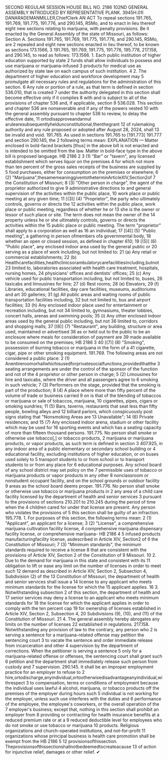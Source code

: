 SECOND REGULAR SESSION
HOUSE BILL NO. 2186
102ND GENERAL ASSEMBLY
INTRODUCED BY REPRESENTATIVE PLANK.
3945H.01I DANARADEMANMILLER,ChiefClerk
AN ACT
To repeal sections 191.765, 191.769, 191.775, 191.776, and 290.145, RSMo, and to enact in
lieu thereof eight new sections relating to marijuana, with penalty provisions.
Be it enacted by the General Assembly of the state of Missouri, as follows:
Section A. Sections 191.765, 191.769, 191.775, 191.776, and 290.145, RSMo, are
2 repealed and eight new sections enacted in lieu thereof, to be known as sections 173.1566,
3 191.765, 191.769, 191.775, 191.776, 195.778, 217.158, and 290.145, to read as follows:
173.1566. 1. Each public institution of higher education supported by state
2 funds shall allow individuals to possess and use marijuana or marijuana-infused
3 products for medical use as authorized by state law on each campus of such institution.
4 2. The department of higher education and workforce development may
5 promulgate all necessary rules and regulations for the administration of this section.
6 Any rule or portion of a rule, as that term is defined in section 536.010, that is created
7 under the authority delegated in this section shall become effective only if it complies
8 with and is subject to all of the provisions of chapter 536 and, if applicable, section
9 536.028. This section and chapter 536 are nonseverable and if any of the powers vested
10 with the general assembly pursuant to chapter 536 to review, to delay the effective date,
11 ortodisapproveandannul arulearesubsequentlyheldunconstitutional,thenthegrant
12 of rulemaking authority and any rule proposed or adopted after August 28, 2024, shall
13 be invalid and void.
191.765. As used in sections 191.765 to [191.773] 191.777 and section 290.145, the
2 following terms mean:
EXPLANATION — Matter enclosed in bold-faced brackets [thus] in the above bill is not enacted and is
intended to be omitted from the law. Matter in bold-face type in the above bill is proposed language.
HB 2186 2
3 (1) "Bar" or "tavern", any licensed establishment which serves liquor on the premises
4 for which not more than ten percent of the gross sales receipts of the business are supplied by
5 food purchases, either for consumption on the premises or elsewhere;
6 (2) "Marijuana",thesamemeaninggiventotheterminArticleXIV,Section2of
7 the Constitution of Missouri;
8 (3) "Other person in charge", the agent of the proprietor authorized to give
9 administrative directions to and general supervision of the activities within the public place,
10 work place or public meeting at any given time;
11 [(3)] (4) "Proprietor", the party who ultimately controls, governs or directs the
12 activities within the public place, work place or public meeting, regardless of whether he or
13 she is the owner or lessor of such place or site. The term does not mean the owner of the
14 property unless he or she ultimately controls, governs or directs the activities within the
15 public place or public meeting. The term "proprietor" shall apply to a corporation as well as
16 an individual;
17 [(4)] (5) "Public meeting", a gathering in person ofmembers ofa governmental body,
18 whether an open or closed session, as defined in chapter 610;
19 [(5)] (6) "Public place", any enclosed indoor area used by the general public or
20 serving as a place of work including, but not limited to:
21 (a) Any retail or commercial establishments;
22 (b) Healthcarefacilities,healthclinicsorambulatorycarefacilitiesincluding,butnot
23 limited to, laboratories associated with health care treatment, hospitals, nursing homes,
24 physicians' offices and dentists' offices;
25 (c) Any vehicle used for public transportation including, but not limited to, buses,
26 taxicabs and limousines for hire;
27 (d) Rest rooms;
28 (e) Elevators;
29 (f) Libraries, educational facilities, day care facilities, museums, auditoriums and art
30 galleries;
31 (g) All public areas and waiting rooms of public transportation facilities including,
32 but not limited to, bus and airport facilities;
33 (h) Any enclosed indoor place used for entertainment or recreation including, but not
34 limited to, gymnasiums, theater lobbies, concert halls, arenas and swimming pools;
35 (i) Any other enclosed indoor areas used by the general public including, but not
36 limited to, corridors and shopping malls;
37 [(6)] (7) "Restaurant", any building, structure or area used, maintained or advertised
38 as or held out to the public to be an enclosure where meals for consideration of payment are
39 made available to be consumed on the premises;
HB 2186 3
40 [(7)] (8) "Smoking", possession of burning tobacco or marijuana in the form of a
41 cigarette, cigar, pipe or other smoking equipment.
191.769. The following areas are not considered a public place:
2 (1) Anentireroomorhallwhichisusedforprivatesocialfunctions,providedthatthe
3 seating arrangements are under the control of the sponsor of the function and not of the
4 proprietor or other person in charge;
5 (2) Limousines for hire and taxicabs, where the driver and all passengers agree to
6 smoking in such vehicle;
7 (3) Performers on the stage, provided that the smoking is part of the production;
8 (4) A place where more than fifty percent of the volume of trade or business carried
9 on is that of the blending of tobaccos or marijuana or sale of tobaccos, marijuana,
10 cigarettes, pipes, cigars or smoking sundries;
11 (5) Bars, taverns, restaurants that seat less than fifty people, bowling alleys and
12 billiard parlors, which conspicuously post signs stating that "Nonsmoking Areas are
13 Unavailable";
14 (6) Private residences; and
15 (7) Any enclosed indoor arena, stadium or other facility which may be used for
16 sporting events and which has a seating capacity of more than fifteen thousand persons.
191.775. No person shall smoke or otherwise use tobacco[,] or tobacco products,
2 marijuana or marijuana products, or vapor products, as such term is defined in section
3 407.925, in any indoor area of a public elementary or secondary school building or
4 educational facility, excluding institutions of higher education, or on buses used solely to
5 transport students to or from school or to transport students to or from any place for
6 educational purposes. Any school board of any school district may set policy on the
7 permissible uses of tobacco or marijuana products or vapor products in any other
8 nonclassroom or nonstudent occupant facility, and on the school grounds or outdoor facility
9 areas as the school board deems proper.
191.776. No person shall smoke or otherwise use tobacco or marijuana products in
2 any area of a child care facility licensed by the department of health and senior services
3 pursuant to the provisions of sections 210.201 to 210.245 during the period of time when the
4 children cared for under that license are present. Any person who violates the provisions of
5 this section shall be guilty of an infraction.
195.778. 1. For purposes of this section, the following terms mean:
2 (1) "Applicant", an applicant for a license;
3 (2) "License", a comprehensive marijuana cultivation facility license,
4 comprehensive marijuana dispensary facility license, or comprehensive marijuana-
HB 2186 4
5 infused products manufacturingfacility license, asdescribed in Article XIV, Section2 of
6 the Constitution of Missouri;
7 (3) "Minimum standards", the minimum standards required to receive a license
8 that are consistent with the provisions of Article XIV, Section 2 of the Constitution of
9 Missouri.
10 2. Due to the demand for marijuana in this state and consistent with its
11 obligation to lift or ease any limit on the number of licenses in order to meet such
12 demand as described in Article XIV, Section 2, Subsection 4, Subdivision (2) of the
13 Constitution of Missouri, the department of health and senior services shall issue a
14 license to any applicant who meets minimum standards for the license for which the
15 applicant applies.
16 3. Notwithstanding subsection 2 of this section, the department of health and
17 senior services may deny a license to an applicant who meets minimum standards for
18 the license for which the applicant applies in order to comply with the ten percent cap
19 for ownership of licenses established in Article XIV, Section 2, Subsection 4,
20 Subdivisions (9), (10), and (11) of the Constitution of Missouri.
21 4. The general assembly hereby abrogates any limits on the number of licenses
22 established in regulations.
217.158. Notwithstanding any provision of law to the contrary, any person who
2 is serving a sentence for a marijuana-related offense may petition the sentencing court
3 to vacate the sentence and order immediate release from incarceration and other
4 supervision by the department of corrections. When the petitioner is serving a sentence
5 only for a marijuana-related offense or offenses, the sentencing court shall grant such
6 petition and the department shall immediately release such person from custody and
7 supervision.
290.145. It shall be an improper employment practice for an employer to refuse to
2 hire,ortodischarge,anyindividual,ortootherwisedisadvantageanyindividual,withrespect
3 to compensation, terms or conditions of employment because the individual uses lawful
4 alcohol, marijuana, or tobacco products off the premises of the employer during hours such
5 individual is not working for the employer, unless such use interferes with the duties and
6 performance of the employee, the employee's coworkers, or the overall operation of the
7 employer's business; except that, nothing in this section shall prohibit an employer from
8 providing or contracting for health insurance benefits at a reduced premium rate or at a
9 reduced deductible level for employees who do not smoke or use tobacco or marijuana
10 products. Religious organizations and church-operated institutions, and not-for-profit
11 organizations whose principal business is health care promotion shall be exempt from the
HB 2186 5
12 provisionsofthissection. Theprovisionsofthissectionshallnotbedeemedtocreateacause
13 of action for injunctive relief, damages or other relief.
✔